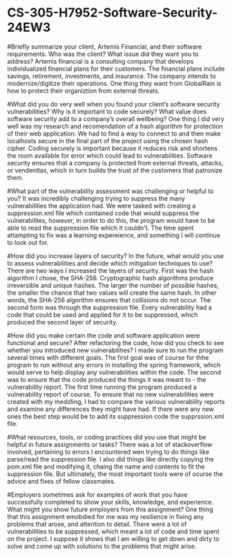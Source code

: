 # CS-305-H7952-Software-Security-24EW3

#Briefly summarize your client, Artemis Financial, and their software requirements. Who was the client? What issue did they want you to address?
Artemis financial is a consulting company that develops individualized financial plans for their customers. The financial plans include savings, retirement, investments, and insurance. The company intends to modernize/digitize their operations. One thing they want from GlobalRain is how to protect their organiztion from external threats.

#What did you do very well when you found your client’s software security vulnerabilities? Why is it important to code securely? What value does software security add to a company’s overall wellbeing?
One thing I did very well was my research and recomendation of a hash algorithm for protection of their web application. We had to find a way to connect to and then make localhosts secure in the final part of the project using the chosen hash cipher. Coding securely is important because it reduces risk and shortens the room available for error which could lead to vulnerabilities. Software security ensures that a company is protected from external threats, attacks, or vendenttas, which in turn builds the trust of the customers that patronize them.

#What part of the vulnerability assessment was challenging or helpful to you?
It was incredibly challenging trying to suppress the many vulnerabilities the application had. We were tasked with creating a suppression.xml file which contained code that would suppress the vulnerabilites, however, in order to do this, the program would have to be able to read the suppression file which it couldn't. The time spent attampting to fix was a learning expereience, and something I will continue to look out for.

#How did you increase layers of security? In the future, what would you use to assess vulnerabilities and decide which mitigation techniques to use?
There are two ways I increased the layers of security. First was the hash algorithm I chose, the SHA-256. Cryptographic hash algorithms produce irreversible and unique hashes. The larger the number of possible hashes, the smaller the chance that two values will create the same hash. In other words, the SHA-256 algorithm ensures that collisions do not occur. The second form was through the suppression file. Every vulnerability had a code that could be used and applied for it to be suppressed, which produced the second layer of security.

#How did you make certain the code and software application were functional and secure? After refactoring the code, how did you check to see whether you introduced new vulnerabilities?
I made sure to run the program several times with different goals. The first goal was of course for thhe program to run without any errors in installing the spring framework, which would serve to help display any vulnerabilities within the code. The second was to ensure that the code produced the things it was meant to - the vulnerability report. The first time running the program produced a vulnerability report of course. To ensure that no new vulnerabilities were created with my meddling, I had to compare the various vulnerability reports and examine any differences they might have had. If there were any new ones the best step would be to add its suppression code the supprssion.xml file. 

#What resources, tools, or coding practices did you use that might be helpful in future assignments or tasks?
There was a lot of stackoverflow involved, pertaining to errors I encountered wen trying to do things like parse/read the suppression file. I also did things like directly copying the pom.xml file and modifying it, chaing the name and contents to fit the suppression file. But ultimately, the most important tools were of ocurse the advice and fixes of fellow classmates. 

#Employers sometimes ask for examples of work that you have successfully completed to show your skills, knowledge, and experience. What might you show future employers from this assignment?
One thing that this assignment emobdied for me was my resilience in fixing any problems that arose, and attention to detail. There were a lot of vulnerabilities to be suppressed, which meant a lot of code and time spent on the project. I suppose it shows that I am willing to get down and dirty to solve and come up with solutions to the problems that might arise.
